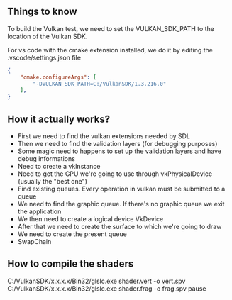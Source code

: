 ## Things to know


To build the Vulkan test, we need to set the VULKAN_SDK_PATH to the location of the Vulkan SDK.

For vs code with the cmake extension installed, we do it by editing the .vscode/settings.json file 

```json
{
    "cmake.configureArgs": [
        "-DVULKAN_SDK_PATH=C:/VulkanSDK/1.3.216.0"
    ],
}
```



## How it actually works?

* First we need to find the vulkan extensions needed by SDL
* Then we need to find the validation layers (for debugging purposes)
* Some magic need to happens to set up the validation layers and have debug informations
* Need to create a vkInstance
* Need to get the GPU we're going to use through vkPhysicalDevice (usually the "best one")
* Find existing queues. Every operation in vulkan must be submitted to a queue
* We need to find the graphic queue. If there's no graphic queue we exit the application
* We then need to create a logical device VkDevice
* After that we need to create the surface to which we're going to draw
* We need to create the present queue
* SwapChain



## How to compile the shaders 

C:/VulkanSDK/x.x.x.x/Bin32/glslc.exe shader.vert -o vert.spv
C:/VulkanSDK/x.x.x.x/Bin32/glslc.exe shader.frag -o frag.spv
pause